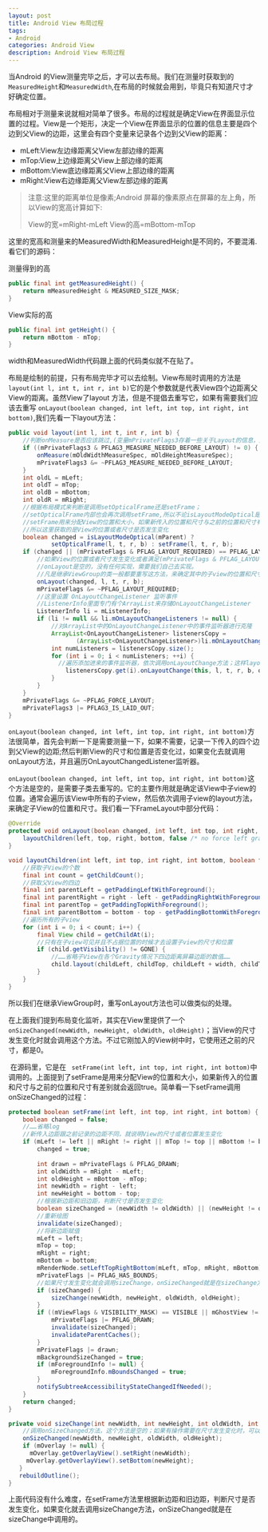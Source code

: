 ```yaml
---
layout: post
title: Android View 布局过程
tags:
- Android
categories: Android View 
description: Android View 布局过程
---
```


当Android 的View测量完毕之后，才可以去布局。我们在测量时获取到的`MeasuredHeight`和`MeasuredWidth`,在布局的时候就会用到，毕竟只有知道尺寸才好确定位置。

布局相对于测量来说就相对简单了很多。布局的过程就是确定View在界面显示位置的过程。View是一个矩形，决定一个View在界面显示的位置的信息主要是四个边到父View的边距，这里会有四个变量来记录各个边到父View的距离：

- mLeft:View左边缘距离父View左部边缘的距离
- mTop:View上边缘距离父View上部边缘的距离
- mBottom:View底边缘距离父View上部边缘的距离
- mRight:View右边缘距离父View左部边缘的距离

>  注意:这里的距离单位是像素;Android 屏幕的像素原点在屏幕的左上角，所以View的宽高计算如下:
>
>  View的宽=mRight-mLeft
>  View的高=mBottom-mTop

这里的宽高和测量来的MeasuredWidth和MeasuredHeight是不同的，不要混淆.看它们的源码：

测量得到的高

```Java
public final int getMeasuredHeight() {
    return mMeasuredHeight & MEASURED_SIZE_MASK;
}
```

View实际的高

```Java
public final int getHeight() {
    return mBottom - mTop;
}
```

width和MeasuredWidth代码跟上面的代码类似就不在贴了。

布局是绘制的前提，只有布局完毕才可以去绘制。View布局时调用的方法是`layout(int l, int t, int r, int b)`它的是个参数就是代表View四个边距离父View的距离。虽然View了layout 方法，但是不提倡去重写它，如果有需要我们应该去重写 `onLayout(boolean changed, int left, int top, int right, int bottom)`,我们先看一下layout方法：

```Java
public void layout(int l, int t, int r, int b) {
  	//判断onMeasure是否应该跳过,(变量mPrivateFlags3存着一些关于Layout的信息，应该是用来判断View是否测量过，具体的没研究过)
    if ((mPrivateFlags3 & PFLAG3_MEASURE_NEEDED_BEFORE_LAYOUT) != 0) {
        onMeasure(mOldWidthMeasureSpec, mOldHeightMeasureSpec);
        mPrivateFlags3 &= ~PFLAG3_MEASURE_NEEDED_BEFORE_LAYOUT;
    }
    int oldL = mLeft;
    int oldT = mTop;
    int oldB = mBottom;
    int oldR = mRight;
  	//根据布局模式来判断是调用setOpticalFrame还是setFrame；
  	//setOpticalFrame内部也会再次调用setFrame,所以不论isLayoutModeOptical是false还是true，都会调用setFrame
	//setFrame用来分配View的位置和大小，如果新传入的位置和尺寸与之前的位置和尺寸有差别就会返回true。
	//所以这里获取的是View的位置或者尺寸是否发生变化
    boolean changed = isLayoutModeOptical(mParent) ?
            setOpticalFrame(l, t, r, b) : setFrame(l, t, r, b);
    if (changed || (mPrivateFlags & PFLAG_LAYOUT_REQUIRED) == PFLAG_LAYOUT_REQUIRED) {
      	//如果View的位置或者尺寸发生变化或者满足(mPrivateFlags & PFLAG_LAYOUT_REQUIRED) == PFLAG_LAYOUT_REQUIRED,就会首先调用onLayout
      	//onLayout是空的，没有任何实现，需要我们自己去实现。
      	//凡是继承ViewGroup的类一般都要重写这方法，来确定其中的子view的位置和尺寸
        onLayout(changed, l, t, r, b);
        mPrivateFlags &= ~PFLAG_LAYOUT_REQUIRED;
		//这里设置 OnLayoutChangeListener 监听事件
      	//ListenerInfo里面专门有个ArrayList来存储OnLayoutChangeListener
        ListenerInfo li = mListenerInfo;
        if (li != null && li.mOnLayoutChangeListeners != null) {
          	//对ArrayList中的OnLayoutChangeListener中的事件监听器进行克隆
            ArrayList<OnLayoutChangeListener> listenersCopy =
                   (ArrayList<OnLayoutChangeListener>)li.mOnLayoutChangeListeners.clone();
            int numListeners = listenersCopy.size();
            for (int i = 0; i < numListeners; ++i) {
              //遍历添加进来的事件监听器，依次调用onLayoutChange方法；这样layout就能在收到布局发生变化时得到响应了
                listenersCopy.get(i).onLayoutChange(this, l, t, r, b, oldL, oldT, oldR, oldB);
            }
        }
    }
    mPrivateFlags &= ~PFLAG_FORCE_LAYOUT;
    mPrivateFlags3 |= PFLAG3_IS_LAID_OUT;
}
```

`onLayout(boolean changed, int left, int top, int right, int bottom)`方法很简单，首先会判断一下是需要测量一下，如果不需要，记录一下传入的四个边到父View的边距;然后判断View的尺寸和位置是否变化过，如果变化去就调用onLayout方法，并且遍历OnLayoutChangedListener监听器。

`onLayout(boolean changed, int left, int top, int right, int bottom)`这个方法是空的，是需要子类去重写的。它的主要作用就是确定该View中子view的位置。通常会遍历该View中所有的子view，然后依次调用子view的layout方法，来确定子View的位置和尺寸。我们看一下FrameLayout中部分代码：

```Java
@Override
protected void onLayout(boolean changed, int left, int top, int right, int bottom) {
    layoutChildren(left, top, right, bottom, false /* no force left gravity */);
}

void layoutChildren(int left, int top, int right, int bottom, boolean forceLeftGravity) {
  	//获取子View的个数
    final int count = getChildCount();
	//获取父View的四边
    final int parentLeft = getPaddingLeftWithForeground();
    final int parentRight = right - left - getPaddingRightWithForeground();
    final int parentTop = getPaddingTopWithForeground();
    final int parentBottom = bottom - top - getPaddingBottomWithForeground();
	//遍历所有的子view
    for (int i = 0; i < count; i++) {
        final View child = getChildAt(i);
      	//只有在子view可见并且不占据位置的时候才去设置子view的尺寸和位置
        if (child.getVisibility() != GONE) {
			//……省略子View在各个Gravity情况下四边距离屏幕边距的数值……
            child.layout(childLeft, childTop, childLeft + width, childTop + height);
        }
    }
}
```

所以我们在继承ViewGroup时，重写onLayout方法也可以做类似的处理。

​	在上面我们提到布局变化监听，其实在View里提供了一个`onSizeChanged(newWidth, newHeight, oldWidth, oldHeight)`；当View的尺寸发生变化时就会调用这个方法。不过它刚加入的View树中时，它使用还之前的尺寸，都是0。

​	在源码里，它是在 ` setFrame(int left, int top, int right, int bottom)`中调用的。上面提到了setFrame是用来分配View的位置和大小，如果新传入的位置和尺寸与之前的位置和尺寸有差别就会返回true。简单看一下setFrame调用onSizeChanged的过程：

```Java
protected boolean setFrame(int left, int top, int right, int bottom) {
    boolean changed = false;
	//……省略log
	//新传入边距跟之前记录的边距不同，就说明View的尺寸或者位置发生变化
    if (mLeft != left || mRight != right || mTop != top || mBottom != bottom) {
        changed = true;
      
        int drawn = mPrivateFlags & PFLAG_DRAWN;
        int oldWidth = mRight - mLeft;
        int oldHeight = mBottom - mTop;
        int newWidth = right - left;
        int newHeight = bottom - top;
      	//根据新边距和旧边距，判断尺寸是否发生变化
        boolean sizeChanged = (newWidth != oldWidth) || (newHeight != oldHeight);
		//重新绘图
        invalidate(sizeChanged);
		//将新边距赋值
        mLeft = left;
        mTop = top;
        mRight = right;
        mBottom = bottom;
        mRenderNode.setLeftTopRightBottom(mLeft, mTop, mRight, mBottom);
        mPrivateFlags |= PFLAG_HAS_BOUNDS;
      	//如果尺寸发生变化就会调用sizeChange，onSizeChanged就是在sizeChange方法里调用的
        if (sizeChanged) {
            sizeChange(newWidth, newHeight, oldWidth, oldHeight);
        }
        if ((mViewFlags & VISIBILITY_MASK) == VISIBLE || mGhostView != null) {
            mPrivateFlags |= PFLAG_DRAWN;
            invalidate(sizeChanged);
            invalidateParentCaches();
        }
        mPrivateFlags |= drawn;
        mBackgroundSizeChanged = true;
        if (mForegroundInfo != null) {
            mForegroundInfo.mBoundsChanged = true;
        }
        notifySubtreeAccessibilityStateChangedIfNeeded();
    }
    return changed;
}

private void sizeChange(int newWidth, int newHeight, int oldWidth, int oldHeight) {
 	//调用onSizeChanged方法，这个方法是空的；如果有操作需要在尺寸发生变化时，可以重写这个方法
	onSizeChanged(newWidth, newHeight, oldWidth, oldHeight);
	if (mOverlay != null) {
  	  mOverlay.getOverlayView().setRight(newWidth);
   	 mOverlay.getOverlayView().setBottom(newHeight);
   }
   rebuildOutline();
}
```

上面代码没有什么难度，在setFrame方法里根据新边距和旧边距，判断尺寸是否发生变化，如果变化就去调用sizeChange方法，onSizeChanged就是在sizeChange中调用的。
